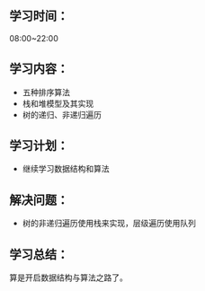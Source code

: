 ## 学习时间：
08:00~22:00

## 学习内容：
* 五种排序算法
* 栈和堆模型及其实现
* 树的递归、非递归遍历

## 学习计划：
* 继续学习数据结构和算法

## 解决问题：
* 树的非递归遍历使用栈来实现，层级遍历使用队列

## 学习总结：
算是开启数据结构与算法之路了。